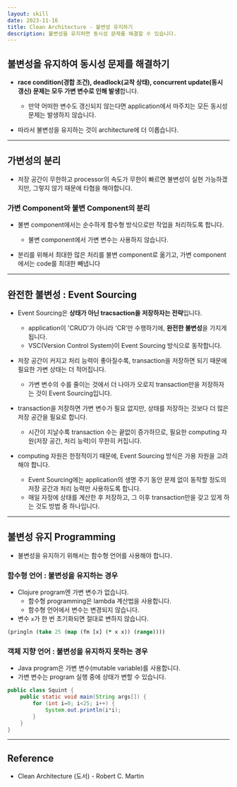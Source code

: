 ```yaml
---
layout: skill
date: 2023-11-16
title: Clean Architecture - 불변성 유지하기
description: 불변성을 유지하면 동시성 문제를 해결할 수 있습니다.
---
```



## 불변성을 유지하여 동시성 문제를 해결하기

- **race condition(경합 조건), deadlock(교착 상태), concurrent update(동시 갱신) 문제는 모두 가변 변수로 인해 발생**합니다.
    - 만약 어떠한 변수도 갱신되지 않는다면 application에서 마주치는 모든 동시성 문제는 발생하지 않습니다.

- 따라서 불변성을 유지하는 것이 architecture에 더 이롭습니다.


---


## 가변성의 분리

- 저장 공간이 무한하고 processor의 속도가 무한이 빠르면 불변성이 실현 가능하겠지만, 그렇지 않기 때문에 타협을 해야합니다.

### 가변 Component와 불변 Component의 분리

- 불변 component에서는 순수하게 함수형 방식으로만 작업을 처리하도록 합니다.
    - 불변 component에서 가변 변수는 사용하지 않습니다.

- 분리를 위해서 최대한 많은 처리를 불변 component로 옮기고, 가변 component에서는 code를 최대한 빼냅니다


---


## 완전한 불변성 : Event Sourcing

- Event Sourcing은 **상태가 아닌 tracsaction을 저장하자는 전략**입니다.
    - application이 'CRUD'가 아니라 'CR'만 수행하기에, **완전한 불변성**을 가지게 됩니다.
    - VSC(Version Control System)이 Event Sourcing 방식으로 동작합니다.

- 저장 공간이 커지고 처리 능력이 좋아질수록, transaction을 저장하면 되기 때문에 필요한 가변 상태는 더 적어집니다.
    - 가변 변수의 수를 줄이는 것에서 더 나아가 오로지 transaction만을 저장하자는 것이 Event Sourcing입니다.

- transaction을 저장하면 가변 변수가 필요 없지만, 상태를 저장하는 것보다 더 많은 저장 공간을 필요로 합니다.
    - 시간이 지날수록 transaction 수는 끝없이 증가하므로, 필요한 computing 자원(저장 공간, 처리 능력)이 무한히 커집니다.

- computing 자원은 한정적이기 때문에, Event Sourcing 방식은 가용 자원을 고려해야 합니다.
    - Event Sourcing에는 application의 생명 주기 동안 문제 없이 동작할 정도의 저장 공간과 처리 능력만 사용하도록 합니다.
    - 매일 자정에 상태를 계산한 후 저장하고, 그 이후 transaction만을 갖고 있게 하는 것도 방법 중 하나입니다.


---


## 불변성 유지 Programming

- 불변성을 유지하기 위해서는 함수형 언어를 사용해야 합니다.

### 함수형 언어 : 불변성을 유지하는 경우

- Clojure program엔 가변 변수가 없습니다.
    - 함수형 programming은 lambda 계산법을 사용합니다.
    - 함수형 언어에서 변수는 변경되지 않습니다.
- 변수 `x`가 한 번 초기화되면 절대로 변하지 않습니다.

```clojure
(pringln (take 25 (map (fm [x] (* x x)) (range))))
```

### 객체 지향 언어 : 불변성을 유지하지 못하는 경우

- Java program은 가변 변수(mutable variable)를 사용합니다.
- 가변 변수는 program 실행 중에 상태가 변할 수 있습니다.

```java
public class Squint {
    public static void main(String args[]) {
        for (int i=0; i<25; i++) {
            System.out.println(i*i);
        }
    }
}
```


---


## Reference

- Clean Architecture (도서) - Robert C. Martin
